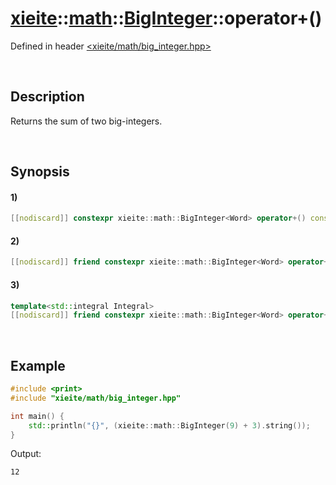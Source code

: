 # [xieite](../../../../../xieite.md)\:\:[math](../../../../../math.md)\:\:[BigInteger<Word>](../../../../big_integer.md)\:\:operator+\(\)
Defined in header [<xieite/math/big_integer.hpp>](../../../../../../../include/xieite/math/big_integer.hpp)

&nbsp;

## Description
Returns the sum of two big-integers.

&nbsp;

## Synopsis
#### 1)
```cpp
[[nodiscard]] constexpr xieite::math::BigInteger<Word> operator+() const noexcept;
```
#### 2)
```cpp
[[nodiscard]] friend constexpr xieite::math::BigInteger<Word> operator+(const xieite::math::BigInteger<Word>& augend, const xieite::math::BigInteger<Word>& addend) noexcept;
```
#### 3)
```cpp
template<std::integral Integral>
[[nodiscard]] friend constexpr xieite::math::BigInteger<Word> operator+(const xieite::math::BigInteger<Word>& augend, Integral addend) noexcept;
```

&nbsp;

## Example
```cpp
#include <print>
#include "xieite/math/big_integer.hpp"

int main() {
    std::println("{}", (xieite::math::BigInteger(9) + 3).string());
}
```
Output:
```
12
```
